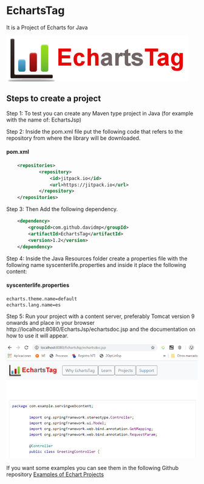 # EchartsTag
It is a Project of Echarts for Java

![](LogoEchartsTag.png)

## Steps to create a project

Step 1: To test you can create any Maven type project in Java (for example with the name of: EchartsJsp)

Step 2: Inside the pom.xml file put the following code that refers to the repository from where the library will be downloaded.
#### pom.xml
```xml
    <repositories>
            <repository>
                <id>jitpack.io</id>
                <url>https://jitpack.io</url>
            </repository>
    </repositories>
```
Step 3: Then Add the following dependency.

```xml
	<dependency>
	    <groupId>com.github.davidmp</groupId>
	    <artifactId>EchartsTag</artifactId>
	    <version>1.2</version>
	</dependency>
```
Step 4: Inside the Java Resources folder create a properties file with the following name syscenterlife.properties and inside it place the following content:
#### syscenterlife.properties
```properties
echarts.theme.name=default
echarts.lang.name=es
```

Step 5: Run your project with a content server, preferably Tomcat version 9 onwards and place in your browser http://localhost:8080/EchartsJsp/echartsdoc.jsp and the documentation on how to use it will appear.

![](PaginaDocumentacion.png)


If you want some examples you can see them in the following Github repository [Examples of Echart Projects](https://github.com/davidmp/ExampleFrameworkEcharts)
